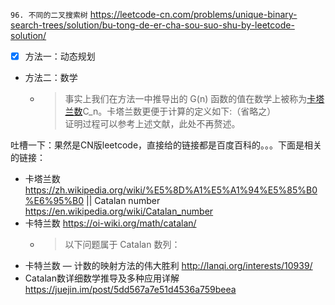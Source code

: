 
`96. 不同的二叉搜索树` https://leetcode-cn.com/problems/unique-binary-search-trees/solution/bu-tong-de-er-cha-sou-suo-shu-by-leetcode-solution/
- [x] 方法一：动态规划
- 方法二：数学
  * > 事实上我们在方法一中推导出的 G(n) 函数的值在数学上被称为[卡塔兰数](https://baike.baidu.com/item/catalan/7605685)C_n。卡塔兰数更便于计算的定义如下:（省略之） <br> 证明过程可以参考上述文献，此处不再赘述。
  
吐槽一下：果然是CN版leetcode，直接给的链接都是百度百科的。。。下面是相关的链接：
- 卡塔兰数 https://zh.wikipedia.org/wiki/%E5%8D%A1%E5%A1%94%E5%85%B0%E6%95%B0 || Catalan number https://en.wikipedia.org/wiki/Catalan_number
- 卡特兰数 https://oi-wiki.org/math/catalan/
  * > 以下问题属于 Catalan 数列：
- 卡特兰数 — 计数的映射方法的伟大胜利 http://lanqi.org/interests/10939/
- Catalan数详细数学推导及多种应用详解 https://juejin.im/post/5dd567a7e51d4536a759beea
